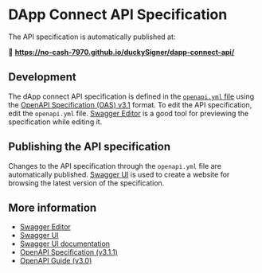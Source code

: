 # DApp Connect API Specification

The API specification is automatically published at:

🔗 **<https://no-cash-7970.github.io/duckySigner/dapp-connect-api/>**

## Development

The dApp connect API specification is defined in the [`openapi.yml` file](openapi.yml) using the [OpenAPI Specification (OAS) v3.1](https://swagger.io/specification/) format. To edit the API specification, edit the `openapi.yml` file. [Swagger Editor](https://editor-next.swagger.io/) is a good tool for previewing the specification while editing it.

## Publishing the API specification

Changes to the API specification through the `openapi.yml` file are automatically published. [Swagger UI](https://swagger.io/tools/swagger-ui/) is used to create a website for browsing the latest version of the specification.

## More information

- [Swagger Editor](https://editor-next.swagger.io/)
- [Swagger UI](https://swagger.io/tools/swagger-ui/)
- [Swagger UI documentation](https://swagger.io/docs/open-source-tools/swagger-ui/usage/installation/)
- [OpenAPI Specification (v3.1.1)](https://swagger.io/specification/)
- [OpenAPI Guide (v3.0)](https://swagger.io/docs/specification/v3_0/about/)
